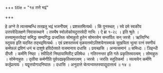 +++
title = "१४ तत्ते भद्रं"

+++

हे अग्ने ते त्वत्सम्बन्धि तत्खलु भद्रं भजनीयम् । प्रशस्तमित्यर्थः । किं पुनस्थत् । स्वे दमे स्वकीय उत्तरवेदिलक्षणे निवासस्थाने । तस्यैष स्वोलोकोयदुत्तरवेदी नाभिः । ऐ ब्रा १-२८ । इति श्रुतेः । तस्यामुत्तरवेद्यां समिद्धः सम्यगिद्धः प्रज्वलितः सोमाहुतो हुतेन सोमरसेन सन्तर्पितः सन् जरसे । ऋत्विग्भिः स्तूयस इति यदस्ति तद्भद्रमित्यर्थः । एवं प्रशस्तस्त्वं मृळयत्तमोऽतिशयेनास्माकं सुखयिता भूत्वा रत्नं रमणीयं कर्मफलं द्रविणं धनं च दाशुषे हविर्दत्तवते यजमानाय दधासि । प्रयच्छसि । अन्यत्समानं ॥ समिध्दः । ञिइन्धी दीप्तौ । कर्मणि निष्ठा । श्वीदितो निष्ठायामितीट् प्रतिषेधः । गतिरनन्तर इति गतेः प्रकृतिस्वरत्वम् । सोमाहुतः । सोमेनाहुतः । तृतीया कर्मणीति पूर्वपदप्रकृतिस्वरत्वम् । जरसे । जरतिः स्तुतिकर्मा । व्यत्ययेन कर्मणि कर्तृप्रत्ययः । यद्वृत्तयोगादनिघातः । दधासि । अनुदात्ते चेत्यभ्यस्तस्याद्युदात्तत्वं ॥ १४ ॥
